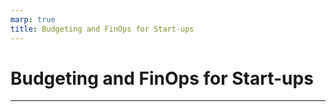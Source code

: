 ```yaml
---
marp: true
title: Budgeting and FinOps for Start-ups
---
```


# Budgeting and FinOps for Start-ups

---
